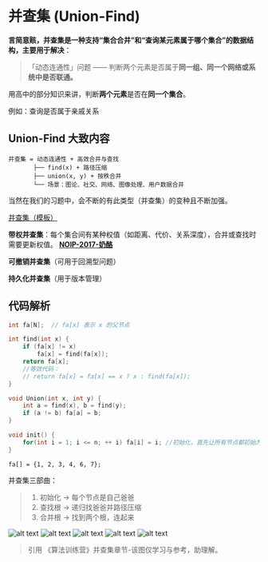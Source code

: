 # 并查集 (Union-Find)

**言简意赅，并查集是一种支持“集合合并”和“查询某元素属于哪个集合”的数据结构，主要用于解决**：

> 「动态连通性」问题 —— 判断两个元素是否属于**同一组、同一个网络或系统中是否联通。**

用高中的部分知识来讲，判断**两个元素**是否在**同一个集合**。

例如：查询是否属于亲戚关系

## Union-Find 大致内容
```
并查集 = 动态连通性 + 高效合并与查找
       ├── find(x) + 路径压缩
       ├── union(x, y) + 按秩合并
       └── 场景：图论、社交、网络、图像处理、用户数据合并
```

当然在我们的习题中，会不断的有此类型（并查集）的变种且不断加强。

[并查集（模板）](https://www.luogu.com.cn/problem/P3367)

**带权并查集**：每个集合间有某种权值（如距离、代价、关系深度），合并或查找时需要更新权值。 [**NOIP-2017-奶酪**](https://www.luogu.com.cn/problem/P3958)

**可撤销并查集**（可用于回溯型问题）

**持久化并查集**（用于版本管理）

## 代码解析

```cpp
int fa[N];  // fa[x] 表示 x 的父节点

int find(int x) {
    if (fa[x] != x)
        fa[x] = find(fa[x]); 
    return fa[x];
    //等效代码：
    // return fa[x] = fa[x] == x ? x : find(fa[x]);
}

void Union(int x, int y) {
    int a = find(x), b = find(y);
    if (a != b) fa[a] = b;
}

void init() {
    for(int i = 1; i <= n; ++ i) fa[i] = i; //初始化，首先让所有节点都初始为自身
}
```

```
fa[] = {1, 2, 3, 4, 6, 7};
```

并查集三部曲：
> 1. 初始化 → 每个节点是自己爸爸
> 2. 查找根 → 递归找爸爸并路径压缩
> 3. 合并根 → 找到两个根，连起来


![alt text](image.png)
![alt text](image-1.png)
![alt text](image-2.png)
![alt text](image-3.png)
![alt text](image-4.png)
> 引用 《算法训练营》并查集章节-该图仅学习与参考，助理解。